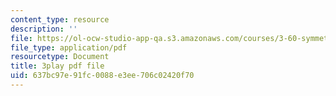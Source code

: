 ```yaml
---
content_type: resource
description: ''
file: https://ol-ocw-studio-app-qa.s3.amazonaws.com/courses/3-60-symmetry-structure-and-tensor-properties-of-materials-fall-2005/637bc97e91fc0088e3ee706c02420f70_8gOVW9fKOcY.pdf
file_type: application/pdf
resourcetype: Document
title: 3play pdf file
uid: 637bc97e-91fc-0088-e3ee-706c02420f70
---
```

